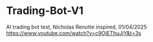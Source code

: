 # Trading-Bot-V1
AI trading bot test, Nicholas Renotte inspired, 01/04/2025
https://www.youtube.com/watch?v=c9OjEThuJjY&t=3s
